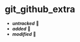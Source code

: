 # git_github_extra
- ***untracked*** :thinking:
- ***added*** :raised_eyebrow:
- ***modified*** :exploding_head:
